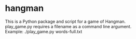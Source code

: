 # hangman

This is a Python package and script for a game of Hangman.  
play_game.py requires a filename as a command line argument.  
Example:
    ./play_game.py words-full.txt
